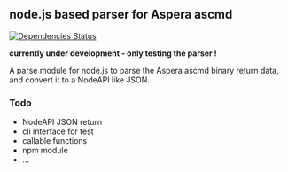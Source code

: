 ## node.js based parser for Aspera ascmd  
[![Dependencies Status](https://david-dm.org/m67hoff/ascmdParser.svg)](https://david-dm.org/m67hoff/ascmdParser)

**currently under development - only testing the parser !**

A parse module for node.js to parse the Aspera ascmd binary return data, and convert it to a NodeAPI like JSON. 

### Todo
- NodeAPI JSON return
- cli interface for test 
- callable functions  
- npm module
- ...